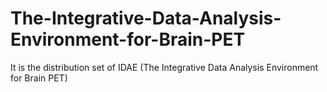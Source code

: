 # The-Integrative-Data-Analysis-Environment-for-Brain-PET
It is the distribution set of IDAE (The Integrative Data Analysis Environment for Brain PET)
